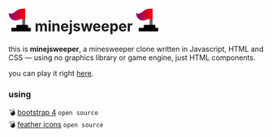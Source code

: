 # <img src="icons/game/flag.svg" height="45" alt="Minejsweeper logo"> minejsweeper <img src="icons/game/flag.svg" height="45" alt="Minejsweeper logo">

this is **minejsweeper**, a minesweeper clone written in Javascript, HTML and CSS — using no graphics library or game engine, just HTML components.

you can play it right [here](https://xaviervitor.github.io/minejsweeper/).

### using
💣 [bootstrap 4](https://getbootstrap.com/) `open source`  
💣 [feather icons](https://feathericons.com/) `open source`
